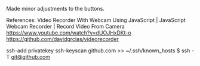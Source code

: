 Made minor adjustments to the buttons.

References:
Video Recorder With Webcam Using JavaScript | JavaScript Webcam Recorder | Record Video From Camera
https://www.youtube.com/watch?v=dUOJHxDKt-o
https://github.com/davidgrcias/videorecorder


ssh-add privatekey
ssh-keyscan github.com >> ~/.ssh/known_hosts
$ ssh -T git@github.com
